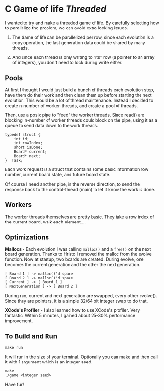 # C Game of life *Threaded*

I wanted to try and make a threaded game of life. 
By carefully selecting how to parallelize the problem, we can avoid extra locking issues.

1. The Game of life can be parallelized per row, since each evolution is a copy operation, the last generation data could be shared by many threads.

2. And since each thread is only writing to "its" row (a pointer to an array of integers), you don't need to lock during write either.

## Pools

At first I thought I would just build a bunch of threads each evolution step, have them do their work and then clean them up before starting the next evolution. This would be a lot of thread maintenance. Instead I decided to create n-number of worker-threads, and create a pool of threads.

Then, use a posix pipe to "feed" the worker threads. Since read() are blocking, n-number of worker threads could block on the pipe, using it as a queue to send data down to the work threads.

    typedef struct {
        int id;
        int rowIndex;
        short isDone;
        Board* current;
        Board* next;
    }  Task;


Each work request is a struct that contains some basic information row number, current board state, and future board state.

Of course I need another pipe, in the reverse direction, to send the response back to the control-thread (main) to let it know the work is done.

## Workers

The worker threads themselves are pretty basic. They take a row index of the current board, walk each element....

## Optimizations

**Mallocs** - Each evolution I was calling `malloc()` and a `free()` on the next board generation. Thanks to Hristo I removed the malloc from the evolve function. Now at startup, two boards are created. During evolve, one becomes the current generation and the other the next generation.

    [ Board 1 ] -> malloc()'d space
    [ Board 2 ] -> malloc()'d space
    [ Current ] -> [ Board 1 ]
    [ NextGeneration ] -> [ Board 2 ]

During run, current and next generation are swapped, every other evolve(). Since they are pointers, it is a simple 32/64 bit integer swap to do that.

**XCode's Profiler** - I also learned how to use XCode's profiler. Very fantastic. Within 5 minutes, I gained about 25-30% performance improvement.


## To Build and Run

    make run
    
It will run in the size of your terminal. Optionally you can make and then call it with 1 argument which is an integer seed.

    make
    ./game <integer seed>

Have fun!
